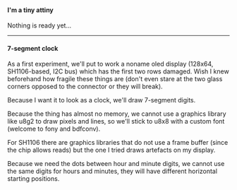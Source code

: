 #### I'm a tiny attiny

Nothing is ready yet...

---

#### 7-segment clock

As a first experiment, we'll put to work a noname oled display (128x64, SH1106-based, I2C bus) which has the first two rows damaged. Wish I knew beforehand how fragile these things are (don't even stare at the two glass corners opposed to the connector or they will break).

Because I want it to look as a clock, we'll draw 7-segment digits.

Because the thing has almost no memory, we cannot use a graphics library like u8g2 to draw pixels and lines, so we'll stick to u8x8 with a custom font (welcome to fony and bdfconv).

For SH1106 there are graphics libraries that do not use a frame buffer (since the chip allows reads) but the one I tried draws artefacts on my display.

Because we need the dots between hour and minute digits, we cannot use the same digits for hours and minutes, they will have different horizontal starting positions.
